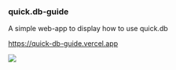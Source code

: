 ### quick.db-guide
A simple web-app to display how to use quick.db

https://quick-db-guide.vercel.app

![](https://i.imgur.com/BTRQvoV.jpeg)
